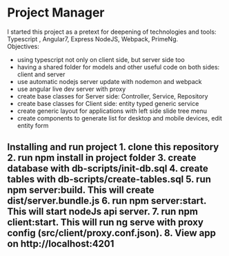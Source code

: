 # Project Manager
I started this project as a pretext for deepening of technologies and tools: Typescript , Angular7, Express NodeJS, Webpack, PrimeNg.
<br>Objectives:
 - using typescript not only on client side, but server side too 
 - having a shared folder for models and other useful code on both sides: client and server
 - use automatic nodejs server update with nodemon and webpack
 - use angular live dev server with proxy
 - create base classes for Server side: Controller, Service, Repository
 - create base classes for Client side: entity typed generic service 
 - create generic layout for applications with left side slide tree menu
 - create components to generate list for desktop and mobile devices, edit entity form
 
 <h2>Installing and run project</ht>
 1. clone this repository
 2. run npm install in project folder
 3. create database with db-scripts/init-db.sql
 4. create tables with db-scripts/create-tables.sql
 5. run npm server:build. This will create dist/server.bundle.js
 6. run npm server:start. This will start nodeJs api server.
 7. run npm client:start. This will run ng serve with proxy config (src/client/proxy.conf.json).
 8. View app on http://localhost:4201
